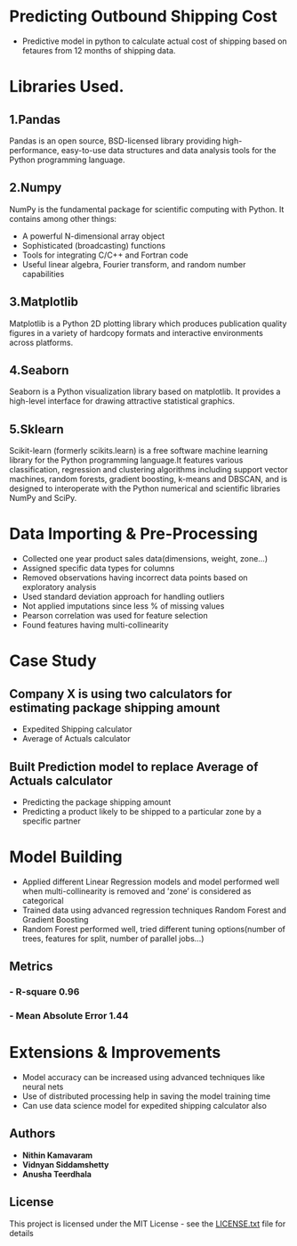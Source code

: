
# Predicting Outbound Shipping Cost

- Predictive model in python to calculate actual cost of shipping based on fetaures from 12 months of shipping data.  

# Libraries Used.

## 1.Pandas
Pandas is an open source, BSD-licensed library providing high-performance, easy-to-use data structures and data analysis tools for the Python programming language.
## 2.Numpy
NumPy is the fundamental package for scientific computing with Python. It contains among other things:

- A powerful N-dimensional array object
- Sophisticated (broadcasting) functions
- Tools for integrating C/C++ and Fortran code
- Useful linear algebra, Fourier transform, and random number capabilities

## 3.Matplotlib
Matplotlib is a Python 2D plotting library which produces publication quality figures in a variety of hardcopy formats and interactive environments across platforms.

## 4.Seaborn
Seaborn is a Python visualization library based on matplotlib. It provides a high-level interface for drawing attractive statistical graphics.

## 5.Sklearn
Scikit-learn (formerly scikits.learn) is a free software machine learning library for the Python programming language.It features various classification, regression and clustering algorithms including support vector machines, random forests, gradient boosting, k-means and DBSCAN, and is designed to interoperate with the Python numerical and scientific libraries NumPy and SciPy.

# Data Importing & Pre-Processing

- Collected one year product sales data(dimensions, weight, zone…)
- Assigned specific data types for columns
- Removed observations having incorrect data points based on exploratory analysis 
- Used standard deviation approach for handling outliers
- Not applied imputations since less % of missing values 
- Pearson correlation was used for feature selection
- Found features having multi-collinearity


# Case Study

## Company X is using two calculators for estimating package shipping amount
- Expedited Shipping calculator
- Average of Actuals calculator

## Built Prediction model to replace Average of Actuals calculator
- Predicting the package shipping amount
- Predicting a product likely to be shipped to a particular zone by a specific partner

# Model Building

- Applied different Linear Regression models and model performed well when multi-collinearity is removed and ’zone’ is considered as categorical
- Trained data using advanced regression techniques Random Forest and Gradient Boosting
- Random Forest performed well, tried different tuning options(number of trees,  features for split, number of parallel jobs…)

## Metrics
### - R-square 0.96
### - Mean Absolute Error 1.44




# Extensions & Improvements
- Model accuracy can be increased using advanced techniques like neural nets
- Use of distributed processing help in saving the model training time
- Can use data science model for expedited shipping calculator also

## Authors

* **Nithin Kamavaram** 
* **Vidnyan Siddamshetty**
* **Anusha Teerdhala**

## License

This project is licensed under the MIT License - see the [LICENSE.txt](LICENSE.txt) file for details
